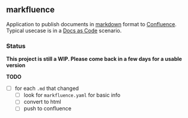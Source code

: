 ## markfluence

Application to publish documents in [markdown](https://en.wikipedia.org/wiki/Markdown) format to [Confluence](https://www.atlassian.com/software/confluence). Typical usecase is in a [Docs as Code](https://www.writethedocs.org/guide/docs-as-code/) scenario.

### Status

**This project is still a WIP. Please come back in a few days for a usable version**

**TODO**

* [ ] for each `.md` that changed
  * [ ] look for `markfluence.yaml` for basic info
  * [ ] convert to html
  * [ ] push to confluence
